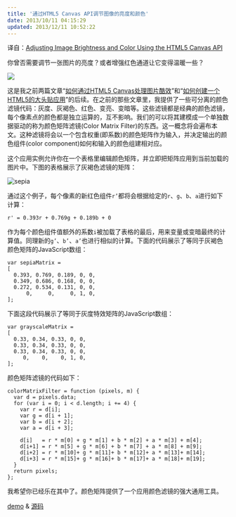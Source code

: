 ```yaml
---
title: '通过HTML5 Canvas API调节图像的亮度和颜色'
date: 2013/10/11 04:15:29
updated: 2013/12/11 10:52:22
---
```


译自：[Adjusting Image Brightness and Color Using the HTML5 Canvas API](http://www.storminthecastle.com/2013/10/06/color-matrix-filters-using-the-html5-canvas/)

你曾否需要调节一张图片的亮度？或者增强红色通道让它变得温暖一些？

![](http://www.storminthecastle.com/wp-content/uploads/2013/04/filtered.jpg)

这是我之前两篇文章“[如何通过HTML5 Canvas处理图片酷效](http://www.storminthecastle.com/2013/04/06/how-you-can-do-cool-image-effects-using-html5-canvas/)”和“[如何创建一个HTML5的大头贴应用](http://www.storminthecastle.com/2013/10/06/color-matrix-filters-using-the-html5-canvas/how-you-can-build-an-html5-photobooth-app/)”的后续。在之前的那些文章里，我提供了一些可分离的颜色滤镜代码：灰度、灰褐色、红色、变亮、变暗等。这些滤镜都是经典的颜色滤镜，每个像素点的颜色都是独立运算的，互不影响。我们的可以将其建模成一个单独数据驱动的称为颜色矩阵滤镜(Color Matrix Filter)的东西。这一概念将会遍布本文。这种滤镜将会以一个包含权重(即系数)的颜色矩阵作为输入，并决定输出的颜色组件(color component)如何和输入的颜色组建相对应。

<!--more-->

这个应用实例允许你在一个表格里编辑颜色矩阵，并立即把矩阵应用到当前加载的图片中。下图的表格展示了灰褐色滤镜的矩阵：

![sepia](http://www.storminthecastle.com/wp-content/uploads/2013/05/sepia.png)

通过这个例子，每个像素的新红色组件`r’`都将会根据给定的`r`、`g`、`b`、`a`进行如下计算：

    r' = 0.393r + 0.769g + 0.189b + 0

作为每个颜色组件值额外的系数`i`被加载了表格的最后，用来变量或变暗最终的计算值。同理新的`g’`、`b’`、`a’`也进行相似的计算。下面的代码展示了等同于灰褐色颜色矩阵的JavaScript数组：

    var sepiaMatrix = 
    [
      0.393, 0.769, 0.189, 0, 0,
      0.349, 0.686, 0.168, 0, 0,
      0.272, 0.534, 0.131, 0, 0,
          0,     0,     0, 1, 0,
    ];

下面这段代码展示了等同于灰度特效矩阵的JavaScript数组：

    var grayscaleMatrix = 
    [
      0.33, 0.34, 0.33, 0, 0,
      0.33, 0.34, 0.33, 0, 0,
      0.33, 0.34, 0.33, 0, 0,
         0,    0,    0, 1, 0,
    ];

颜色矩阵滤镜的代码如下：

    colorMatrixFilter = function (pixels, m) {
      var d = pixels.data;
      for (var i = 0; i < d.length; i += 4) {
        var r = d[i];
        var g = d[i + 1];
        var b = d[i + 2]; 
        var a = d[i + 3];

        d[i]   = r * m[0] + g * m[1] + b * m[2] + a * m[3] + m[4];
        d[i+1] = r * m[5] + g * m[6] + b * m[7] + a * m[8] + m[9];
        d[i+2] = r * m[10]+ g * m[11]+ b * m[12]+ a * m[13]+ m[14];
        d[i+3] = r * m[15]+ g * m[16]+ b * m[17]+ a * m[18]+ m[19]; 
      }
      return pixels;
    };

我希望你已经乐在其中了。颜色矩阵提供了一个应用颜色滤镜的强大通用工具。

[demo](http://www.storminthecastle.com/projects/colormatriximage/) & [源码](http://www.storminthecastle.com/projects/colormatriximage/colormatriximage.zip)
